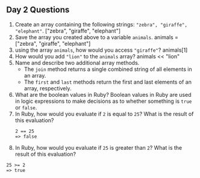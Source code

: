 ## Day 2 Questions

1. Create an array containing the following strings: `"zebra", "giraffe", "elephant"`.
   ["zebra", "giraffe", "elephant"]
1. Save the array you created above to a variable `animals`.
   animals = ["zebra", "giraffe", "elephant"]
1. using the array `animals`, how would you access `"giraffe"`?
   animals[1]
1. How would you add `"lion"` to the `animals` array?
   animals << "lion"
1. Name and describe two additional array methods.
   * The `join` method returns a single combined string of all elements in an array.
   * The `first` and `last` methods return the first and last elements of an array, respectively.
1. What are the boolean values in Ruby?
   Boolean values in Ruby are used in logic expressions to make decisions as to whether something is `true` or `false`.
1. In Ruby, how would you evaluate if `2` is equal to `25`? What is the result of this evaluation?
   ```
   2 == 25
   => false
   ```
1. In Ruby, how would you evaluate if `25` is greater than `2`? What is the result of this evaluation?
```
25 >= 2
=> true
```
